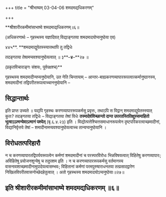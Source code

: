 +++
title = "श्रीभाष्यम् 03-04-06 शमदमद्यधिकरणम्"

+++
<div claऽऽ="elementor-widget-container">

**श्रीशारीरकमीमांसाभाष्ये शमदमाद्यधिकरणम्॥६॥

(अधिकरणार्थः – गृहस्थस्य यज्ञादिवत् विद्याङ्गतया शमदमादयोप्यनुष्ठेया एव)

४४५**. **शमदमाद्युपेतस्स्यात्तथापि तु तद्विधेः

तदङ्गतया तेषामप्यवश्यानुष्ठेयत्वात् ॥ ३**–**४**–**२७ ॥

(प्रकृतविचाराङ्गः संशयः, पूर्वपक्षश्च)**

गृहस्थस्य शमदमादीन्यप्यनुष्ठेयानि, उत नेति चिन्तायाम् – आन्तर-बाह्यकरणव्यापाररूपत्वात्कर्मानुष्ठानस्य, शमदमादीनां
तद्विपरीतरूपत्वाच्चाननुष्ठेयानि –

## सिद्धान्तार्थः

इति प्राप्त उच्यते ॥ यद्यपि गृहस्थः करणव्यापाररूपकर्मसु प्रवृत्तः, तथाऽपि स विद्वान् शमदमाद्युपेतस्स्यात् कुतः? तदङ्गतया तद्विधेः – विद्याङ्गतया तेषां विधेः **तस्मादेवंविच्छान्तो दान्त उपरतस्तितिक्षुस्समाहितो भूत्वाऽऽत्मन्येवाऽत्मानं पश्येत्** (बृ.६.४.२३) इति । विद्योत्पत्तेश्चित्तसमाधानरूपत्वेन दृष्टपरिकरत्वाच्छमादीनां, विद्यानिर्वृत्तये तेषां – शमादीनामप्यवश्यानुष्ठेयत्वाच्च तान्यप्यनुष्ठेयानि ।

## विरोधतत्परिहारौ

न च करणव्यापारतद्विपर्ययरूपत्वेन कर्मणां शमदमादीनां च परस्परविरोधः भिन्नविषयत्वात् विहितेषु करणव्यापारः; अविहितेषु प्रयोजनशून्येषु च तदुपशम इति । न च करणव्यापाररूपकर्मसु वर्तमानस्य वासनावशाच्छमादीनामुपादेयत्वासम्भवः; विहितानां कर्मणां परमपुरुषाराधनतया तत्प्रसादद्वारेण निखिलविपरीतवासनोच्छेदहेतुत्वात् । अतो गृहस्थस्य शमदमादयोऽप्यनुष्ठेयाः॥२७॥

## इति श्रीशारीरकमीमांसाभाष्ये शमदमद्यधिकरणम् ॥६॥

</div>

